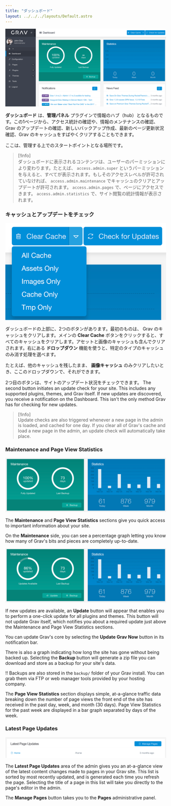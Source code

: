 ```yaml
---
title: "ダッシュボード"
layout: ../../../layouts/Default.astro
---
```


![Admin Dashboard](grav-dashboard.png)

**ダッシュボード** は、**管理パネル** プラグインで情報のハブ（hub）となるものです。この1ページから、アクセス統計の確認や、情報のメンテナンスの確認、Grav のアップデートの確認、新しいバックアップ作成、最新のページ更新状況確認、Grav のキャッシュをすばやくクリアすることもできます。

ここは、管理する上でのスタートポイントとなる場所です。

> [!Info]  
> ダッシュボードに表示されるコンテンツは、ユーザーのパーミッションにより変わります。たとえば、 `access.admin.super` というパーミッションを与えると、すべてが表示されます。もしそのアクセスレベルが許可されていなければ、 `access.admin.maintenance` でキャッシュのクリアとアップデートが許可されます。 `access.admin.pages` で、ページにアクセスできます。 `access.admin.statistics` で、サイト閲覧の統計情報が表示されます。


<h3 id="cache-and-updates-checking">キャッシュとアップデートをチェック</h3>

![Admin Dashboard](grav-dashboard-cache.png)

ダッシュボードの上部に、2つのボタンがあります。最初のものは、 Grav のキャッシュをクリアします。メインの **Clear Cache** ボタンをクリックすると、すべてのキャッシュをクリアします。アセットと画像のキャッシュも含んでクリアされます。右にある **ドロップダウン** 機能を使うと、特定のタイプのキャッシュのみ消す処理を選べます。

たとえば、他のキャッシュを残したまま、 **画像キャッシュ** のみクリアしたいとき、ここのドロップダウンで、それができます。

2つ目のボタンは、サイトのアップデート状況をチェックできます。
The second button initiates an update check for your site. This includes any supported plugins, themes, and Grav itself. If new updates are discovered, you receive a notification on the Dashboard. This isn't the only method Grav has for checking for new updates.

> [!Info]  
> Update checks are also triggered whenever a new page in the admin is loaded, and cached for one day. If you clear all of Grav's cache and load a new page in the admin, an update check will automatically take place.

### Maintenance and Page View Statistics

![Admin Dashboard](grav-dashboard-maintenance.png)

The **Maintenance** and **Page View Statistics** sections give you quick access to important information about your site.

On the **Maintenance** side, you can see a percentage graph letting you know how many of Grav's bits and pieces are completely up-to-date.

![Admin Dashboard](grav-dashboard-maintenance-2.png)

If new updates are available, an <i class="fa fa-cloud-download"></i> **Update** button will appear that enables you to perform a one-click update for all plugins and themes. This button will not update Grav itself, which notifies you about a required update just above the Maintenance and Page View Statistics sections.

You can update Grav's core by selecting the **Update Grav Now** button in its notification bar.

There is also a graph indicating how long the site has gone without being backed up. Selecting the <i class="fa fa-database"></i> **Backup** button will generate a zip file you can download and store as a backup for your site's data.

!! Backups are also stored in the `backup/` folder of your Grav install.  You can grab them via FTP or web manager tools provided by your hosting company.

The **Page View Statistics** section displays simple, at-a-glance traffic data breaking down the number of page views the front end of the site has received in the past day, week, and month (30 days). Page View Statistics for the past week are displayed in a bar graph separated by days of the week.

### Latest Page Updates

![Admin Dashboard](grav-dashboard-latest.png)

The **Latest Page Updates** area of the admin gives you an at-a-glance view of the latest content changes made to pages in your Grav site. This list is sorted by most recently updated, and is generated each time you refresh the page. Selecting the title of a page in this list will take you directly to the page's editor in the admin.

The **Manage Pages** button takes you to the **Pages** administrative panel.

